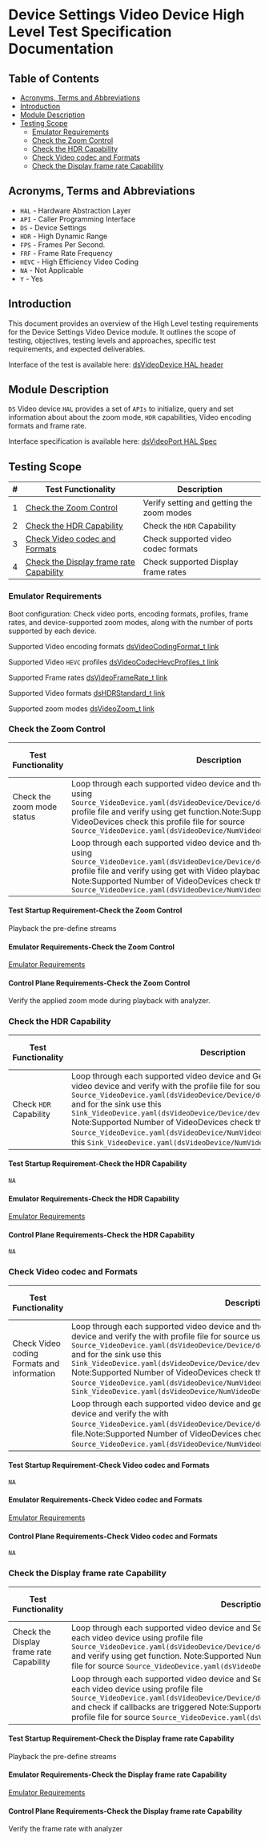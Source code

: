 # Device Settings Video Device High Level Test Specification Documentation

## Table of Contents

- [Acronyms, Terms and Abbreviations](#acronyms-terms-and-abbreviations)
- [Introduction](#introduction)
- [Module Description](#module-description)
- [Testing Scope](#testing-scope)
  - [Emulator Requirements](#emulator-requirements)
  - [Check the Zoom Control](#check-the-zoom-control)
  - [Check the HDR Capability](#check-the-hdr-capability)
  - [Check Video codec and Formats](#check-video-codec-and-formats)
  - [Check the Display frame rate Capability](#check-the-display-frame-rate-capability)

## Acronyms, Terms and Abbreviations

- `HAL`  - Hardware Abstraction Layer
- `API`  - Caller Programming Interface
- `DS`   - Device Settings
- `HDR`  - High Dynamic Range
- `FPS`  - Frames Per Second.
- `FRF`  - Frame Rate Frequency
- `HEVC` - High Efficiency Video Coding
- `NA`   - Not Applicable
- `Y`    - Yes

## Introduction

This document provides an overview of the High Level testing requirements for the Device Settings Video Device module. It outlines the scope of testing, objectives, testing levels and approaches, specific test requirements, and expected deliverables.

Interface of the test is available here: [dsVideoDevice HAL header](https://github.com/rdkcentral/rdk-halif-device_settings/blob/main/include/dsVideoDevice.h)

## Module Description

`DS` Video device `HAL` provides a set of `APIs` to initialize, query and set information about about the zoom mode, `HDR` capabilities, Video encoding formats and frame rate.

Interface specification is available here: [dsVideoPort HAL Spec](https://github.com/rdkcentral/rdk-halif-device_settings/blob/main/docs/pages/ds-video-device_halSpec.md)

## Testing Scope

|#|Test Functionality|Description|
|-|------------------|-----------|
|1|[Check the Zoom Control](#check-the-zoom-control)|Verify setting and getting the zoom modes|
|2|[Check the HDR Capability](#check-the-hdr-capability)|Check the `HDR` Capability|
|3|[Check Video codec and Formats](#check-video-codec-and-formats)|Check supported video codec formats|
|4|[Check the Display frame rate Capability](#check-the-display-frame-rate-capability)|Check supported Display frame rates|

### Emulator Requirements

Boot configuration: Check video ports, encoding formats, profiles, frame rates, and device-supported zoom modes, along with the number of ports supported by each device.

Supported Video encoding formats [dsVideoCodingFormat_t link](https://github.com/rdkcentral/rdk-halif-device_settings/blob/main/include/dsVideoDeviceTypes.h#L165)

Supported Video `HEVC` profiles [dsVideoCodecHevcProfiles_t link](https://github.com/rdkcentral/rdk-halif-device_settings/blob/main/include/dsVideoDeviceTypes.h#L177)

Supported Frame rates [dsVideoFrameRate_t link](https://github.com/rdkcentral/rdk-halif-device_settings/blob/main/include/dsAVDTypes.h#L508)

Supported Video formats [dsHDRStandard_t link](https://github.com/rdkcentral/rdk-halif-device_settings/blob/main/include/dsAVDTypes.h#L625)

Supported zoom modes [dsVideoZoom_t link](https://github.com/rdkcentral/rdk-halif-device_settings/blob/main/include/dsVideoDeviceTypes.h#L140)

### Check the Zoom Control

|Test Functionality|Description|HAL APIs|L2|L3|Source|Sink|Control plane requirements|
|------------------|-----------|--------|--|--|------|----|--------------------------|
|Check the zoom mode status|Loop through each supported video device and the zoom mode can be set using `Source_VideoDevice.yaml(dsVideoDevice/Device/devicenumber/SupportedDFCs)` profile file and verify using get function.Note:Supported Number of VideoDevices check this profile file for source `Source_VideoDevice.yaml(dsVideoDevice/NumVideoDevices)` |dsGetVideoDevice(), dsSetDFC(), dsGetDFC()|`Y`|`N`|`Y`|`NA`|`NA`|
||Loop through each supported video device and the zoom mode can be set using `Source_VideoDevice.yaml(dsVideoDevice/Device/devicenumber/SupportedDFCs)` profile file and verify using get with Video playback & connected device. Note:Supported Number of VideoDevices check this profile file for source `Source_VideoDevice.yaml(dsVideoDevice/NumVideoDevices)` |dsGetVideoDevice(), dsSetDFC(), dsGetDFC()|`NA`|`Y`|`Y`|`NA`|`Y`|

#### Test Startup Requirement-Check the Zoom Control

Playback the pre-define streams

#### Emulator Requirements-Check the Zoom Control

[Emulator Requirements](#emulator-requirements)

#### Control Plane Requirements-Check the Zoom Control

Verify the applied zoom mode during playback with analyzer.

### Check the HDR Capability

|Test Functionality|Description|HAL APIs|L2|L3|Source|Sink|Control plane requirements|
|------------------|-----------|--------|--|--|------|----|--------------------------|
|Check `HDR` Capability|Loop through each supported video device and Get the `HDR` capabilities for each video device and verify with the profile file for source use this `Source_VideoDevice.yaml(dsVideoDevice/Device/devicenumber/HDRCapabilities)` and for the sink use this `Sink_VideoDevice.yaml(dsVideoDevice/Device/devicenumber/HDRCapabilities)` Note:Supported Number of VideoDevices check this profile file for source `Source_VideoDevice.yaml(dsVideoDevice/NumVideoDevices)` and for the sink use this `Sink_VideoDevice.yaml(dsVideoDevice/NumVideoDevices)`|dsGetHDRCapabilities() |`Y`|`NA`|`Y`|`Y`|`NA`|

#### Test Startup Requirement-Check the HDR Capability

`NA`

#### Emulator Requirements-Check the HDR Capability

[Emulator Requirements](#emulator-requirements)

#### Control Plane Requirements-Check the HDR Capability

`NA`

### Check Video codec and Formats

|Test Functionality|Description|HAL APIs|L2|L3|Source|Sink|Control plane requirements|
|------------------|-----------|--------|--|--|------|----|--------------------------|
|Check Video coding Formats and information|Loop through each supported video device and the get Video coding format for each video device and verify the with profile file for source use this file `Source_VideoDevice.yaml(dsVideoDevice/Device/devicenumber/SupportedVideoCodingFormats)` and for the sink use this `Sink_VideoDevice.yaml(dsVideoDevice/Device/devicenumber/SupportedVideoCodingFormats)` Note:Supported Number of VideoDevices check this profile file for source `Source_VideoDevice.yaml(dsVideoDevice/NumVideoDevices)` and for the sink use this `Sink_VideoDevice.yaml(dsVideoDevice/NumVideoDevices)` |dsGetSupportedVideoCodingFormats() |`Y`|`NA`|`Y`|`Y`|`NA`|
||Loop through each supported video device and get Video codec information for each video device and verify the with `Source_VideoDevice.yaml(dsVideoDevice/Device/devicenumber/VideoCodecInfo)` profile file.Note:Supported Number of VideoDevices check this profile file for source `Source_VideoDevice.yaml(dsVideoDevice/NumVideoDevices)`.|dsGetVideoCodecInfo() |`Y`|`NA`|`Y`|`NA`|`NA`|

#### Test Startup Requirement-Check Video codec and Formats

`NA`

#### Emulator Requirements-Check Video codec and Formats

[Emulator Requirements](#emulator-requirements)

#### Control Plane Requirements-Check Video codec and Formats

`NA`

### Check the Display frame rate Capability

|Test Functionality|Description|HAL APIs|L2|L3|Source|Sink|Control plane requirements|
|------------------|-----------|--------|--|--|------|----|--------------------------|
|Check the Display frame rate Capability|Loop through each supported video device and Set the supported display frame rate for each video device using profile file `Source_VideoDevice.yaml(dsVideoDevice/Device/devicenumber/SupportedDisplayFramerate)` and verify using get function. Note:Supported Number of VideoDevices check this profile file for source `Source_VideoDevice.yaml(dsVideoDevice/NumVideoDevices)`.|dsSetDisplayframerate(), dsGetCurrentDisplayframerate()|`Y`|`NA`|`NA`|`Y`|`NA`|
||Loop through each supported video device and Set the supported display frame rate for each video device using profile file `Source_VideoDevice.yaml(dsVideoDevice/Device/devicenumber/SupportedDisplayFramerate)` and check if callbacks are triggered Note:Supported Number of VideoDevices check this profile file for source `Source_VideoDevice.yaml(dsVideoDevice/NumVideoDevices)` |dsSetDisplayframerate(), dsRegisterFrameratePreChangeCB(), dsRegisterFrameratePostChangeCB()|`NA`|`Y`|`NA`|`Y`|`Y`|

#### Test Startup Requirement-Check the Display frame rate Capability

Playback the pre-define streams

#### Emulator Requirements-Check the Display frame rate Capability

[Emulator Requirements](#emulator-requirements)

#### Control Plane Requirements-Check the Display frame rate Capability

Verify the frame rate with analyzer
